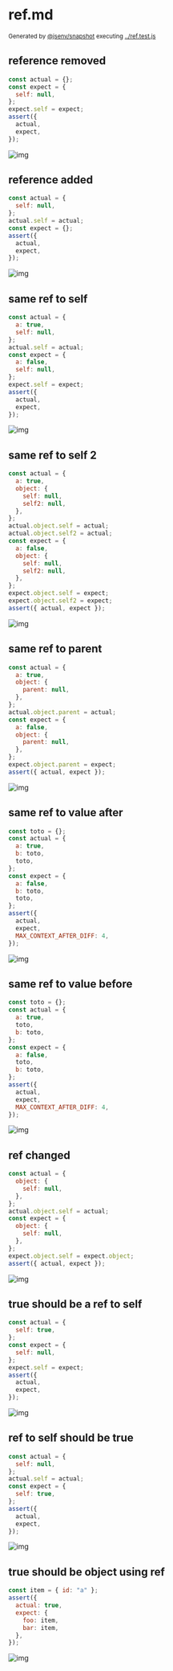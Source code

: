 # ref.md

<sub>
  Generated by <a href="https://github.com/jsenv/core/tree/main/packages/independent/snapshot">@jsenv/snapshot</a> executing <a href="../ref.test.js">../ref.test.js</a>
</sub>

## reference removed

```js
const actual = {};
const expect = {
  self: null,
};
expect.self = expect;
assert({
  actual,
  expect,
});
```

![img](reference_removed/reference_removed_throw.svg)

## reference added

```js
const actual = {
  self: null,
};
actual.self = actual;
const expect = {};
assert({
  actual,
  expect,
});
```

![img](reference_added/reference_added_throw.svg)

## same ref to self

```js
const actual = {
  a: true,
  self: null,
};
actual.self = actual;
const expect = {
  a: false,
  self: null,
};
expect.self = expect;
assert({
  actual,
  expect,
});
```

![img](same_ref_to_self/same_ref_to_self_throw.svg)

## same ref to self 2

```js
const actual = {
  a: true,
  object: {
    self: null,
    self2: null,
  },
};
actual.object.self = actual;
actual.object.self2 = actual;
const expect = {
  a: false,
  object: {
    self: null,
    self2: null,
  },
};
expect.object.self = expect;
expect.object.self2 = expect;
assert({ actual, expect });
```

![img](same_ref_to_self_2/same_ref_to_self_2_throw.svg)

## same ref to parent

```js
const actual = {
  a: true,
  object: {
    parent: null,
  },
};
actual.object.parent = actual;
const expect = {
  a: false,
  object: {
    parent: null,
  },
};
expect.object.parent = expect;
assert({ actual, expect });
```

![img](same_ref_to_parent/same_ref_to_parent_throw.svg)

## same ref to value after

```js
const toto = {};
const actual = {
  a: true,
  b: toto,
  toto,
};
const expect = {
  a: false,
  b: toto,
  toto,
};
assert({
  actual,
  expect,
  MAX_CONTEXT_AFTER_DIFF: 4,
});
```

![img](same_ref_to_value_after/same_ref_to_value_after_throw.svg)

## same ref to value before

```js
const toto = {};
const actual = {
  a: true,
  toto,
  b: toto,
};
const expect = {
  a: false,
  toto,
  b: toto,
};
assert({
  actual,
  expect,
  MAX_CONTEXT_AFTER_DIFF: 4,
});
```

![img](same_ref_to_value_before/same_ref_to_value_before_throw.svg)

## ref changed

```js
const actual = {
  object: {
    self: null,
  },
};
actual.object.self = actual;
const expect = {
  object: {
    self: null,
  },
};
expect.object.self = expect.object;
assert({ actual, expect });
```

![img](ref_changed/ref_changed_throw.svg)

## true should be a ref to self

```js
const actual = {
  self: true,
};
const expect = {
  self: null,
};
expect.self = expect;
assert({
  actual,
  expect,
});
```

![img](true_should_be_a_ref_to_self/true_should_be_a_ref_to_self_throw.svg)

## ref to self should be true

```js
const actual = {
  self: null,
};
actual.self = actual;
const expect = {
  self: true,
};
assert({
  actual,
  expect,
});
```

![img](ref_to_self_should_be_true/ref_to_self_should_be_true_throw.svg)

## true should be object using ref

```js
const item = { id: "a" };
assert({
  actual: true,
  expect: {
    foo: item,
    bar: item,
  },
});
```

![img](true_should_be_object_using_ref/true_should_be_object_using_ref_throw.svg)